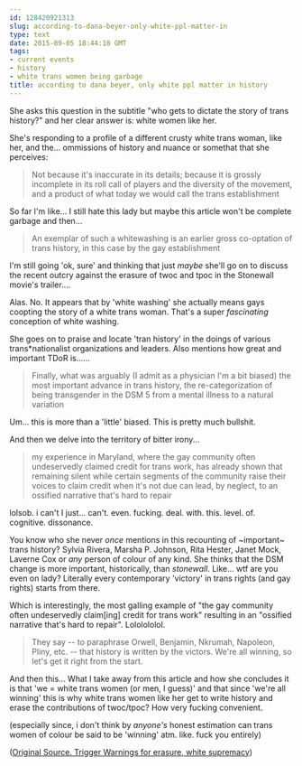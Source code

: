 ```yaml
---
id: 128420921313
slug: according-to-dana-beyer-only-white-ppl-matter-in
type: text
date: 2015-09-05 18:44:18 GMT
tags:
- current events
- history
- white trans women being garbage
title: according to dana beyer, only white ppl matter in history
---
```

She asks this question in the subtitle "who gets to dictate the story of trans history?" and her clear answer is: white women like her.

She's responding to a profile of a different crusty white trans woman, like her, and the... ommissions of history and nuance or somethat that she perceives:

> Not because it's inaccurate in its details; because it is grossly incomplete in its roll call of players and the diversity of the movement, and a product of what today we would call the trans establishment

So far I'm like... I still hate this lady but maybe this article won't be complete garbage and then...

> An exemplar of such a whitewashing is an earlier gross co-optation of trans history, in this case by the gay establishment

I'm still going 'ok, sure' and thinking that just _maybe_ she'll go on to discuss the recent outcry against the erasure of twoc and tpoc in the Stonewall movie's trailer....

Alas. No. It appears that by 'white washing' she actually means gays coopting the story of a white trans woman. That's a super _fascinating_ conception of white washing.

She goes on to praise and locate 'tran history' in the doings of various trans\*nationalist organizations and leaders. Also mentions how great and important TDoR is......

> Finally, what was arguably (I admit as a physician I'm a bit biased) the most important advance in trans history, the re-categorization of being transgender in the DSM 5 from a mental illness to a natural variation 

Um... this is more than a 'little' biased. This is pretty much bullshit.

And then we delve into the territory of bitter irony...

> my experience in Maryland, where the gay community often undeservedly claimed credit for trans work, has already shown that remaining silent while certain segments of the community raise their voices to claim credit when it's not due can lead, by neglect, to an ossified narrative that's hard to repair

lolsob. i can't I just... can't. even. fucking. deal. with. this. level. of. cognitive. dissonance.

You know who she never _once_ mentions in this recounting of ~important~ trans history? Sylvia Rivera, Marsha P. Johnson, Rita Hester, Janet Mock, Laverne Cox or _any_ person of colour of any kind. She thinks that the DSM change is more important, historically, than _stonewall_. Like... wtf are you even on lady? Literally every contemporary 'victory' in trans rights (and gay rights) starts from there.

Which is interestingly, the most galling example of "the gay community often undeservedly claim[ing] credit for trans work" resulting in an "ossified narrative that's hard to repair". Lololololol.

> They say -- to paraphrase Orwell, Benjamin, Nkrumah, Napoleon, Pliny, etc. -- that history is written by the victors. We're all winning, so let's get it right from the start.

And then this... What I take away from this article and how she concludes it is that 'we = white trans women (or men, I guess)' and that since 'we're all winning' this is why white trans women like her get to write history and erase the contributions of twoc/tpoc? How very fucking convenient.

(especially since, i don't think by _anyone's_ honest estimation can trans women of colour be said to be 'winning' atm. like. fuck you entirely)

([Original Source. Trigger Warnings for erasure, white supremacy][1])

[1]: http://web.archive.org/web/20150905103428/http://www.huffingtonpost.com/dana-beyer/history-is-written-by-the_b_8084404.html